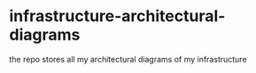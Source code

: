 # infrastructure-architectural-diagrams
the repo stores all my architectural diagrams of my infrastructure
